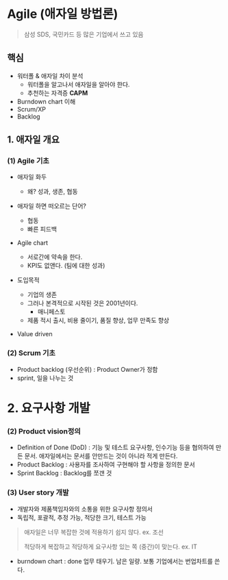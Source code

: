# Agile (애자일 방법론)

> 삼성 SDS, 국민카드 등 많은 기업에서 쓰고 있음

## 핵심

* 워터폴 & 애자일 차이 분석
  * 워터폴을 알고나서 애자일을 알아야 한다.
  * 추천하는 자격증 **CAPM**
* Burndown chart 이해
* Scrum/XP
* Backlog

## 1. 애자일 개요

### (1) Agile 기초

* 애자일 화두
  * 왜? 성과, 생존, 협동
* 애자일 하면 떠오르는 단어?
  * 협동
  * 빠른 피드백
* Agile chart
  * 서로간에 약속을 한다.
  * KPI도 없앤다. (팀에 대한 성과)
* 도입목적
  * 기업의 생존
  * 그러나 본격적으로 시작된 것은 2001년이다.
    * 매니페스토
  * 제품 적시 출시, 비용 줄이기, 품질 향상, 업무 만족도 향상

* Value driven

### (2) Scrum 기초

* Product backlog (우선순위) : Product Owner가 정함
* sprint, 일을 나누는 것 

# 2. 요구사항 개발

### (2) Product vision정의

* Definition of Done (DoD) : 기능 및 테스트 요구사항, 인수기능 등을 협의하여 만든 문서. 애자일에서는 문서를 안만드는 것이 아니라 적게 만든다. 
* Product Backlog : 사용자를 조사하여 구현해야 할 사항을 정의한 문서
* Sprint Backlog : Backlog를 쪼갠 것

### (3) User story 개발

* 개발자와 제품책임자와의 소통을 위한 요구사항 정의서
* 독립적, 포괄적, 추정 가능, 적당한 크기, 테스트 가능

> 애자일은 너무 복잡한 것에 적용하기 쉽지 않다.  ex. 조선
>
> 적당하게 복잡하고 적당하게 요구사항 있는 쪽 (중간)이 맞는다. ex. IT

* burndown chart : done 업무 태우기. 남은 일량. 보통 기업에서는 번업차트를 쓴다.